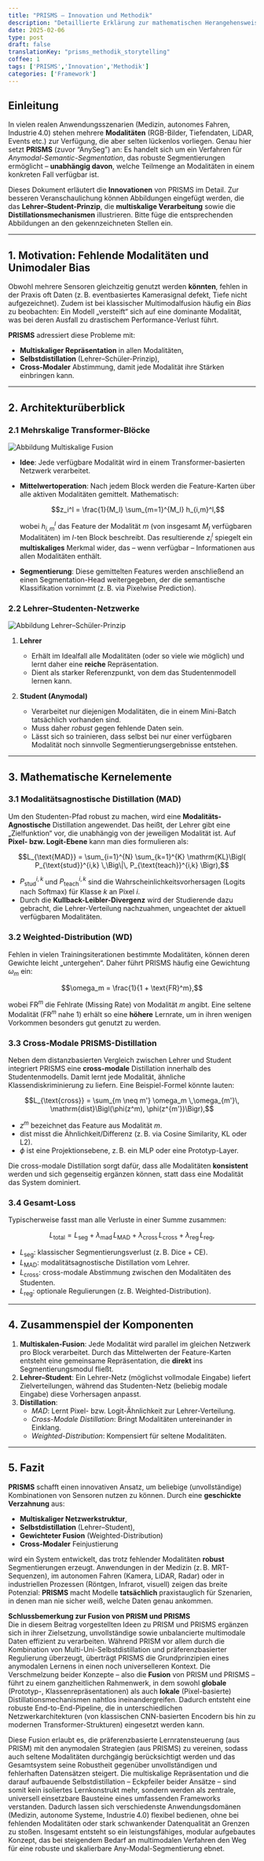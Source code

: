 ```yaml
---
title: "PRISMS – Innovation und Methodik"
description: "Detaillierte Erklärung zur mathematischen Herangehensweise und Architektur hinter PRISMS (ehemals AnySeg)."
date: 2025-02-06
type: post
draft: false
translationKey: "prisms_methodik_storytelling"
coffee: 1
tags: ['PRISMS','Innovation','Methodik']
categories: ['Framework']
---
```



## Einleitung
In vielen realen Anwendungsszenarien (Medizin, autonomes Fahren, Industrie 4.0) stehen mehrere **Modalitäten** (RGB-Bilder, Tiefendaten, LiDAR, Events etc.) zur Verfügung, die aber selten lückenlos vorliegen. Genau hier setzt **PRISMS** (zuvor “AnySeg”) an: Es handelt sich um ein Verfahren für *Anymodal-Semantic-Segmentation*, das robuste Segmentierungen ermöglicht – **unabhängig davon**, welche Teilmenge an Modalitäten in einem konkreten Fall verfügbar ist.

Dieses Dokument erläutert die **Innovationen** von PRISMS im Detail. Zur besseren Veranschaulichung können Abbildungen eingefügt werden, die das **Lehrer–Student-Prinzip**, die **multiskalige Verarbeitung** sowie die **Distillationsmechanismen** illustrieren. Bitte füge die entsprechenden Abbildungen an den gekennzeichneten Stellen ein.

---

## 1. Motivation: Fehlende Modalitäten und Unimodaler Bias
Obwohl mehrere Sensoren gleichzeitig genutzt werden **könnten**, fehlen in der Praxis oft Daten (z. B. eventbasiertes Kamerasignal defekt, Tiefe nicht aufgezeichnet). Zudem ist bei klassischer Multimodalfusion häufig ein *Bias* zu beobachten: Ein Modell „versteift“ sich auf eine dominante Modalität, was bei deren Ausfall zu drastischem Performance-Verlust führt.

**PRISMS** adressiert diese Probleme mit:
- **Multiskaliger Repräsentation** in allen Modalitäten,  
- **Selbstdistillation** (Lehrer–Schüler-Prinzip),  
- **Cross-Modaler** Abstimmung, damit jede Modalität ihre Stärken einbringen kann.

---

## 2. Architekturüberblick

### 2.1 Mehrskalige Transformer-Blöcke

![Abbildung Multiskalige Fusion](https://raw.githubusercontent.com/DavidRutkevich/PRISM-Docs/refs/heads/figures/Model_detail.png)

- **Idee**: Jede verfügbare Modalität wird in einem Transformer-basierten Netzwerk verarbeitet.  
- **Mittelwertoperation**: Nach jedem Block werden die Feature-Karten über alle aktiven Modalitäten gemittelt. Mathematisch:

  ```math
  z_i^l = \frac{1}{M_l} \sum_{m=1}^{M_l} h_{i,m}^l,
  ```
  
  wobei $h_{i,m}^l$ das Feature der Modalität $m$ (von insgesamt $M_l$ verfügbaren Modalitäten) im $l$-ten Block beschreibt. Das resultierende $z_i^l$ spiegelt ein **multiskaliges** Merkmal wider, das – wenn verfügbar – Informationen aus allen Modalitäten enthält.

- **Segmentierung**: Diese gemittelten Features werden anschließend an einen Segmentation-Head weitergegeben, der die semantische Klassifikation vornimmt (z. B. via Pixelwise Prediction).

### 2.2 Lehrer–Studenten-Netzwerke

![Abbildung Lehrer–Schüler-Prinzip](https://raw.githubusercontent.com/DavidRutkevich/PRISM-Docs/refs/heads/figures/Model_general.png)

1. **Lehrer**  
   - Erhält im Idealfall alle Modalitäten (oder so viele wie möglich) und lernt daher eine **reiche** Repräsentation.
   - Dient als starker Referenzpunkt, von dem das Studentenmodell lernen kann.

2. **Student (Anymodal)**  
   - Verarbeitet nur diejenigen Modalitäten, die in einem Mini-Batch tatsächlich vorhanden sind.
   - Muss daher *robust* gegen fehlende Daten sein.  
   - Lässt sich so trainieren, dass selbst bei nur einer verfügbaren Modalität noch sinnvolle Segmentierungsergebnisse entstehen.

---

## 3. Mathematische Kernelemente

### 3.1 Modalitätsagnostische Distillation (MAD)

Um den Studenten-Pfad robust zu machen, wird eine **Modalitäts-Agnostische** Distillation angewendet. Das heißt, der Lehrer gibt eine „Zielfunktion“ vor, die unabhängig von der jeweiligen Modalität ist. Auf **Pixel- bzw. Logit-Ebene** kann man dies formulieren als:

```math
L_{\text{MAD}} 
= 
\sum_{i=1}^{N} \sum_{k=1}^{K}
\mathrm{KL}\Bigl(
  P_{\text{stud}}^{i,k} \,\Big\|\,
  P_{\text{teach}}^{i,k}
\Bigr),
```

- $P_{\text{stud}}^{i,k}$ und $P_{\text{teach}}^{i,k}$ sind die Wahrscheinlichkeitsvorhersagen (Logits nach Softmax) für Klasse $k$ an Pixel $i$.  
- Durch die **Kullback-Leibler-Divergenz** wird der Studierende dazu gebracht, die Lehrer-Verteilung nachzuahmen, ungeachtet der aktuell verfügbaren Modalitäten.

### 3.2 Weighted-Distribution (WD)
Fehlen in vielen Trainingsiterationen bestimmte Modalitäten, können deren Gewichte leicht „untergehen“. Daher führt PRISMS häufig eine Gewichtung $\omega_m$ ein:

```math
\omega_m = \frac{1}{1 + \text{FR}^m},
```

wobei $\text{FR}^m$ die Fehlrate (Missing Rate) von Modalität $m$ angibt. Eine seltene Modalität ($\text{FR}^m$ nahe 1) erhält so eine **höhere** Lernrate, um in ihren wenigen Vorkommen besonders gut genutzt zu werden.

### 3.3 Cross-Modale PRISMS-Distillation
Neben dem distanzbasierten Vergleich zwischen Lehrer und Student integriert PRISMS eine **cross-modale** Distillation innerhalb des Studentenmodells. Damit lernt jede Modalität, ähnliche Klassendiskriminierung zu liefern. Eine Beispiel-Formel könnte lauten:

```math
L_{\text{cross}} 
= 
\sum_{m \neq m'} \omega_m \,\omega_{m'}\,
\mathrm{dist}\Bigl(\phi(z^m), \phi(z^{m'})\Bigr),
```

- $z^m$ bezeichnet das Feature aus Modalität $m$.  
- $\mathrm{dist}$ misst die Ähnlichkeit/Differenz (z. B. via Cosine Similarity, KL oder L2).  
- $\phi$ ist eine Projektionsebene, z. B. ein MLP oder eine Prototyp-Layer.

Die cross-modale Distillation sorgt dafür, dass alle Modalitäten **konsistent** werden und sich gegenseitig ergänzen können, statt dass eine Modalität das System dominiert.

### 3.4 Gesamt-Loss
Typischerweise fasst man alle Verluste in einer Summe zusammen:

```math
L_{\text{total}} 
=
L_{\text{seg}}
+
\lambda_{\text{mad}}\,L_{\text{MAD}}
+
\lambda_{\text{cross}}\,L_{\text{cross}}
+
\lambda_{\text{reg}}\,L_{\text{reg}},
```

- $L_{\text{seg}}$: klassischer Segmentierungsverlust (z. B. Dice + CE).  
- $L_{\text{MAD}}$: modalitätsagnostische Distillation vom Lehrer.  
- $L_{\text{cross}}$: cross-modale Abstimmung zwischen den Modalitäten des Studenten.  
- $L_{\text{reg}}$: optionale Regulierungen (z. B. Weighted-Distribution).

---

## 4. Zusammenspiel der Komponenten

1. **Multiskalen-Fusion**: Jede Modalität wird parallel im gleichen Netzwerk pro Block verarbeitet. Durch das Mittelwerten der Feature-Karten entsteht eine gemeinsame Repräsentation, die **direkt** ins Segmentierungsmodul fließt.  
2. **Lehrer–Student**: Ein Lehrer-Netz (möglichst vollmodale Eingabe) liefert Zielverteilungen, während das Studenten-Netz (beliebig modale Eingabe) diese Vorhersagen anpasst.  
3. **Distillation**:  
   - *MAD*: Lernt Pixel- bzw. Logit-Ähnlichkeit zur Lehrer-Verteilung.  
   - *Cross-Modale Distillation*: Bringt Modalitäten untereinander in Einklang.  
   - *Weighted-Distribution*: Kompensiert für seltene Modalitäten.

---

## 5. Fazit

**PRISMS** schafft einen innovativen Ansatz, um beliebige (unvollständige) Kombinationen von Sensoren nutzen zu können. Durch eine **geschickte Verzahnung** aus:

- **Multiskaliger Netzwerkstruktur**,  
- **Selbstdistillation** (Lehrer–Student),  
- **Gewichteter Fusion** (Weighted-Distribution)  
- **Cross-Modaler** Feinjustierung

wird ein System entwickelt, das trotz fehlender Modalitäten **robust** Segmentierungen erzeugt. Anwendungen in der Medizin (z. B. MRT-Sequenzen), im autonomen Fahren (Kamera, LiDAR, Radar) oder in industriellen Prozessen (Röntgen, Infrarot, visuell) zeigen das breite Potenzial: **PRISMS** macht Modelle **tatsächlich** praxistauglich für Szenarien, in denen man nie sicher weiß, welche Daten genau ankommen.

**Schlussbemerkung zur Fusion von PRISM und PRISMS**  
Die in diesem Beitrag vorgestellten Ideen zu PRISM und PRISMS ergänzen sich in ihrer Zielsetzung, unvollständige sowie unbalancierte multimodale Daten effizient zu verarbeiten. Während PRISM vor allem durch die Kombination von Multi-Uni-Selbstdistillation und präferenzbasierter Regulierung überzeugt, überträgt PRISMS die Grundprinzipien eines anymodalen Lernens in einen noch universelleren Kontext. Die Verschmelzung beider Konzepte – also die **Fusion** von PRISM und PRISMS – führt zu einem ganzheitlichen Rahmenwerk, in dem sowohl **globale** (Prototyp-, Klassenrepräsentationen) als auch **lokale** (Pixel-basierte) Distillationsmechanismen nahtlos ineinandergreifen. Dadurch entsteht eine robuste End-to-End-Pipeline, die in unterschiedlichen Netzwerkarchitekturen (von klassischen CNN-basierten Encodern bis hin zu modernen Transformer-Strukturen) eingesetzt werden kann.

Diese Fusion erlaubt es, die präferenzbasierte Lernratensteuerung (aus PRISM) mit den anymodalen Strategien (aus PRISMS) zu vereinen, sodass auch seltene Modalitäten durchgängig berücksichtigt werden und das Gesamtsystem seine Robustheit gegenüber unvollständigen und fehlerhaften Datensätzen steigert. Die multiskalige Repräsentation und die darauf aufbauende Selbstdistillation – Eckpfeiler beider Ansätze – sind somit kein isoliertes Lernkonstrukt mehr, sondern werden als zentrale, universell einsetzbare Bausteine eines umfassenden Frameworks verstanden. Dadurch lassen sich verschiedenste Anwendungsdomänen (Medizin, autonome Systeme, Industrie 4.0) flexibel bedienen, ohne bei fehlenden Modalitäten oder stark schwankender Datenqualität an Grenzen zu stoßen. Insgesamt entsteht so ein leistungsfähiges, modular aufgebautes Konzept, das bei steigendem Bedarf an multimodalen Verfahren den Weg für eine robuste und skalierbare Any-Modal-Segmentierung ebnet.